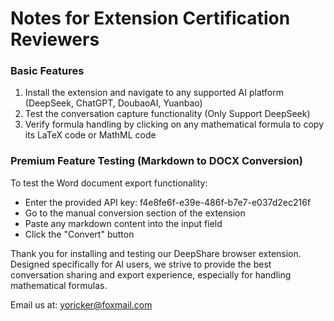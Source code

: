 # Notes for Extension Certification Reviewers

### Basic Features

1. Install the extension and navigate to any supported AI platform (DeepSeek, ChatGPT, DoubaoAI, Yuanbao)
2. Test the conversation capture functionality (Only Support DeepSeek)
3. Verify formula handling by clicking on any mathematical formula to copy its LaTeX code or MathML code

### Premium Feature Testing (Markdown to DOCX Conversion)

To test the Word document export functionality:
   - Enter the provided API key: f4e8fe6f-e39e-486f-b7e7-e037d2ec216f
   - Go to the manual conversion section of the extension
   - Paste any markdown content into the input field
   - Click the "Convert" button

Thank you for installing and testing our DeepShare browser extension. Designed specifically for AI users, we strive to provide the best conversation sharing and export experience, especially for handling mathematical formulas.

Email us at: yoricker@foxmail.com